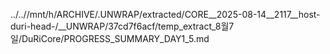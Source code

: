 ../..//mnt/h/ARCHIVE/.UNWRAP/extracted/CORE__2025-08-14__2117__host-duri-head-/__UNWRAP/37cd7f6acf/temp_extract_8월7일/DuRiCore/PROGRESS_SUMMARY_DAY1_5.md